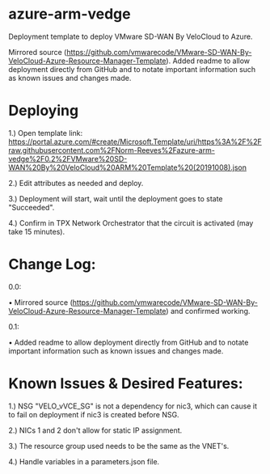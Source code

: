 # azure-arm-vedge

Deployment template to deploy VMware SD-WAN By VeloCloud to Azure.

Mirrored source (https://github.com/vmwarecode/VMware-SD-WAN-By-VeloCloud-Azure-Resource-Manager-Template). Added readme to allow deployment directly from GitHub and to notate important information such as known issues and changes made.

Deploying
=========

1.) Open template link: https://portal.azure.com/#create/Microsoft.Template/uri/https%3A%2F%2Fraw.githubusercontent.com%2FNorm-Reeves%2Fazure-arm-vedge%2F0.2%2FVMware%20SD-WAN%20By%20VeloCloud%20ARM%20Template%20(20191008).json

2.) Edit attributes as needed and deploy.

3.) Deployment will start, wait until the deployment goes to state "Succeeded".

4.) Confirm in TPX Network Orchestrator that the circuit is activated (may take 15 minutes).


Change Log:
============
0.0:

  • Mirrored source (https://github.com/vmwarecode/VMware-SD-WAN-By-VeloCloud-Azure-Resource-Manager-Template) and confirmed working.
  
0.1:

  • Added readme to allow deployment directly from GitHub and to notate important information such as known issues and changes made.

Known Issues & Desired Features:
============
1.) NSG "VELO_vVCE_SG" is not a dependency for nic3, which can cause it to fail on deployment if nic3 is created before NSG.

2.) NICs 1 and 2 don't allow for static IP assignment.

3.) The resource group used needs to be the same as the VNET's.

4.) Handle variables in a parameters.json file.

